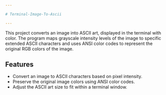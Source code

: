 ```yaml
---

# Terminal-Image-To-Ascii

---
```

This project converts an image into ASCII art, displayed in the terminal with color. The program maps grayscale intensity levels of the image to specific extended ASCII characters and uses ANSI color 
codes to represent the original RGB colors of the image.

## Features
- Convert an image to ASCII characters based on pixel intensity.
- Preserve the original image colors using ANSI color codes.
- Adjust the ASCII art size to fit within a terminal window.



